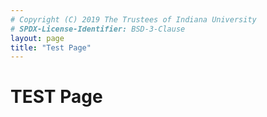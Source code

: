 ```yaml
---
# Copyright (C) 2019 The Trustees of Indiana University
# SPDX-License-Identifier: BSD-3-Clause
layout: page
title: "Test Page"
---
```


# TEST Page

